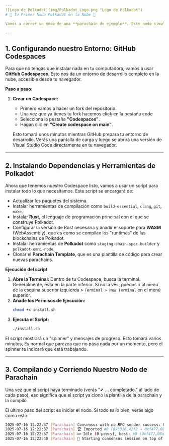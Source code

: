 ```yaml
---
![Logo de Polkadot](img/Polkadot_Logo.png "Logo de Polkadot")
# 🚀 Tu Primer Nodo Polkadot en la Nube 🚀

Vamos a correr un nodo de una **parachain de ejemplo**. Este nodo simulará ser parte de la red Polkadot, permitiéndonos ver cómo funcionan estas conexiones.

---
```

## 1. Configurando nuestro Entorno: GitHub Codespaces

Para que no tengas que instalar nada en tu computadora, vamos a usar **GitHub Codespaces**. Esto nos da un entorno de desarrollo completo en la nube, accesible desde tu navegador.

**Paso a paso:**

1.  **Crear un Codespace:**
    * Primero vamos a hacer un fork del repositorio.
    * Una vez que ya tienes tu fork hacemos click en la pestaña code
    * Selecciona la pestaña **"Codespaces"**.
    * Hagan clic en **"Create codespace on main"**.

    Esto tomará unos minutos mientras GitHub prepara tu entorno de desarrollo. Verás una pantalla de carga y luego se abrirá una versión de Visual Studio Code directamente en tu navegador.

---
## 2. Instalando Dependencias y Herramientas de Polkadot

Ahora que tenemos nuestro Codespace listo, vamos a usar un script para instalar todo lo que necesitamos. Este script se encargará de:

* Actualizar los paquetes del sistema.
* Instalar herramientas de compilación como `build-essential`, `clang`, `git`, `make`.
* Instalar **Rust**, el lenguaje de programación principal con el que se construye Polkadot.
* Configurar la versión de Rust necesaria y añadir el soporte para **WASM** (WebAssembly), que es como se compilan los "runtimes" de las blockchains de Polkadot.
* Instalar herramientas de **Polkadot** como `staging-chain-spec-builder` y `polkadot-omni-node`.
* Clonar el **Parachain Template**, que es una plantilla de código para crear nuevas parachains.

**Ejecución del script**

1.  **Abre la Terminal:** Dentro de tu Codespace, busca la terminal. Generalmente, está en la parte inferior. Si no la ves, puedes ir al menu de la esquina superior izquierda > `Terminal > New Terminal` en el menú superior.
2.  **Añade los Permisos de Ejecución:**
    ```bash
    chmod +x install.sh
    ```
3.  **Ejecuta el Script:**
    ```bash
    ./install.sh
    ```

El script mostrará un "spinner" y mensajes de progreso. Esto tomará varios minutos, Es normal que parezca que no pasa nada por un momento, pero el spinner te indicará que está trabajando.

---
## 3. Compilando y Corriendo Nuestro Nodo de Parachain

Una vez que el script haya terminado (verás "✔ ... completado." al lado de cada paso), eso significa que el script ya clonó la plantilla de la parachain y la compiló.

El último paso del script es iniciar el nodo. Si todo salió bien, verás algo como esto:

```bash
2025-07-16 12:22:37 [Parachain] Consensus with no RPC sender success: CreatedBlock { hash: 0xf47794a6d1acce74499922e674ecad1dc5f33704585ee0f6be9ab772708708d7, aux: ImportedAux { header_only: false, clear_justification_requests: false, needs_justification: false, bad_justification: false, is_new_best: true }, proof_size: 0 }    
2025-07-16 12:22:37 [Parachain] 🏆 Imported #0 (0xb316…42f2 → 0xf477…08d7)    
2025-07-16 12:22:37 [Parachain] 💤 Idle (0 peers), best: #0 (0xf477…08d7), finalized #0 (0xf477…08d7), ⬇ 0 ⬆ 0    
2025-07-16 12:22:40 [Parachain] 🙌 Starting consensus session on top of parent 0xf47794a6d1acce74499922e674ecad1dc5f33704585ee0f6be9ab772708708d7 (#0)    
```
